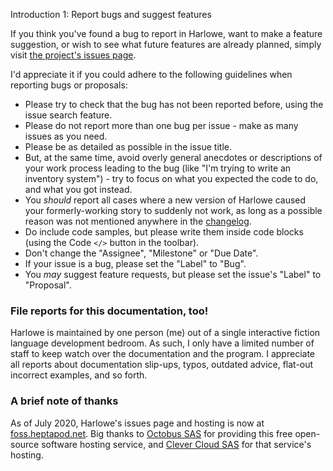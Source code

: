 Introduction 1: Report bugs and suggest features

If you think you've found a bug to report in Harlowe, want to make a feature suggestion, or wish to see what future features are already planned, simply visit [the project's issues page](https://foss.heptapod.net/games/harlowe/-/issues).

I'd appreciate it if you could adhere to the following guidelines when reporting bugs or proposals:

 * Please try to check that the bug has not been reported before, using the issue search feature.
 * Please do not report more than one bug per issue - make as many issues as you need.
 * Please be as detailed as possible in the issue title.
 * But, at the same time, avoid overly general anecdotes or descriptions of your work process leading to the bug (like "I'm trying to write an inventory system") - try to focus on what you expected the code to do, and what you got instead.
 * You *should* report all cases where a new version of Harlowe caused your formerly-working story to suddenly not work, as long as a possible reason was not mentioned anywhere in the [changelog](#section_changes).
 * Do include code samples, but please write them inside code blocks (using the Code `</>` button in the toolbar).
 * Don't change the "Assignee", "Milestone" or "Due Date".
 * If your issue is a bug, please set the "Label" to "Bug".
 * You *may* suggest feature requests, but please set the issue's "Label" to "Proposal".

### File reports for this documentation, too!

Harlowe is maintained by one person (me) out of a single interactive fiction language development bedroom. As such, I only have a limited number of staff to keep watch over the documentation and the program. I appreciate all reports about documentation slip-ups, typos, outdated advice, flat-out incorrect examples, and so forth.

### A brief note of thanks

As of July 2020, Harlowe's issues page and hosting is now at [foss.heptapod.net](https://foss.heptapod.net). Big thanks to [Octobus SAS](https://octobus.net/) for providing this free open-source software hosting service, and [Clever Cloud SAS](https://www.clever-cloud.com/) for that service's hosting.